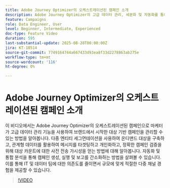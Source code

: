 ```yaml
---
title: Adobe Journey Optimizer의 오케스트레이션된 캠페인 소개
description: Adobe Journey Optimizer의 고급 데이터 관리, 세분화 및 자동화를 통해 대상자 기반 캠페인을 관리하는 방법을 알아봅니다. 멀티채널 마케팅을 간소화할 수 있습니다.
feature: Campaigns
role: Data Engineer, User
level: Beginner, Intermediate, Experienced
doc-type: Feature Video
duration: 595
last-substantial-update: 2025-08-28T00:00:00Z
jira: KT-18514
source-git-commit: 7749164744a667433d93ea8f33d2278863ab275e
workflow-type: tm+mt
source-wordcount: '116'
ht-degree: 0%

---
```



# Adobe Journey Optimizer의 오케스트레이션된 캠페인 소개

이 비디오에서는 Adobe Journey Optimizer의 오케스트레이션된 캠페인으로 마케터가 고급 데이터 관리 기능을 사용하여 브랜드에서 시작한 대상 기반 캠페인을 관리할 수 있는 방법을 알아봅니다. 다중 엔티티 세그먼테이션을 사용하여 온디맨드 대상을 구축하고, 관계형 데이터를 활용하여 메시지를 타겟팅하고 개인화하고, 정확한 캠페인 검증을 위해 대상 카운트에 대한 사전 전송 가시성을 얻는 방법에 대해 알아봅니다. 자동화 및 통합 분석을 통해 캠페인 생성, 실행 및 보고를 간소화하는 방법을 살펴볼 수 있습니다. 이를 통해 IT 및 데이터 팀에 대한 의존도를 줄이면서 규모에 맞게 적절한 다중 채널 경험을 제공할 수 있습니다.

>[!VIDEO](https://video.tv.adobe.com/v/3471538/?learn=on&enablevpops)
